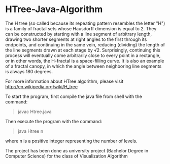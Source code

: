 HTree-Java-Algorithm
====================

The H tree (so called because its repeating pattern resembles the letter "H") is a family of fractal sets 
whose Hausdorff dimension is equal to 2. They can be constructed by starting with a line segment of arbitrary 
length, drawing two shorter segments at right angles to the first through its endpoints, and continuing in the 
same vein, reducing (dividing) the length of the line segments drawn at each stage by √2. Surprisingly, 
continuing this process will eventually come arbitrarily close to every point in a rectangle, or in other words,
the H-fractal is a space-filling curve. It is also an example of a fractal canopy, in which the angle between
neighboring line segments is always 180 degrees.

For more information about HTree algorithm, please visit http://en.wikipedia.org/wiki/H_tree

To start the program, first compile the java file from shell with the command:
> javac Htree.java

Then execute the program with the command:
> java Htree n

where n is a positive integer representing the number of levels.

The project has been done as university project (Bachelor Degree in Computer Science) for the class of
Visualization Algorithm
